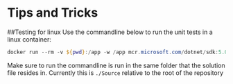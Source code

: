 # Tips and Tricks

##Testing for linux
Use the commandline below to run the unit tests in a linux container:

```powershell
docker run --rm -v ${pwd}:/app -w /app mcr.microsoft.com/dotnet/sdk:5.0 dotnet test ./EtAlii.Ubigia.sln --logger:trx --configuration:'Debug-Ubuntu' /p:UbigiaIsRunningOnBuildAgent=true
```

Make sure to run the commandline is run in the same folder that the solution file resides in.
Currently this is ```./Source``` relative to the root of the repository

